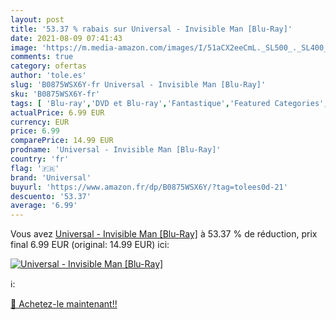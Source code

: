 ```yaml
---
layout: post
title: '53.37 % rabais sur Universal - Invisible Man [Blu-Ray]'
date: 2021-08-09 07:41:43
image: 'https://m.media-amazon.com/images/I/51aCX2eeCmL._SL500_._SL400_.jpg'
comments: true
category: ofertas
author: 'tole.es'
slug: 'B0875WSX6Y-fr Universal - Invisible Man [Blu-Ray]'
sku: 'B0875WSX6Y-fr'
tags: [ 'Blu-ray','DVD et Blu-ray','Fantastique','Featured Categories','Films','Horreur et épouvante','Thriller','universal', ]
actualPrice: 6.99 EUR
currency: EUR
price: 6.99
comparePrice: 14.99 EUR
prodname: 'Universal - Invisible Man [Blu-Ray]'
country: 'fr'
flag: '🇫🇷'
brand: 'Universal'
buyurl: 'https://www.amazon.fr/dp/B0875WSX6Y/?tag=tolees0d-21'
descuento: '53.37'
average: '6.99'
---
```


Vous avez [Universal - Invisible Man [Blu-Ray]](https://www.amazon.fr/dp/B0875WSX6Y/?tag=tolees0d-21)  à  53.37 % de réduction, prix final  6.99 EUR (original: 14.99 EUR) ici:

[![Universal - Invisible Man [Blu-Ray]](https://m.media-amazon.com/images/I/51aCX2eeCmL._SL500_._SL400_.jpg)](https://www.amazon.fr/dp/B0875WSX6Y/?tag=tolees0d-21)

ℹ️:


[🛒 Achetez-le maintenant!!](https://www.amazon.fr/dp/B0875WSX6Y/?tag=tolees0d-21)
